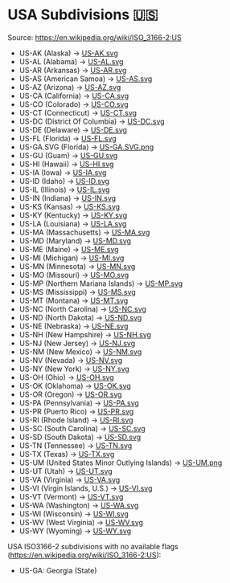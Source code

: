 # USA Subdivisions 🇺🇸

Source: https://en.wikipedia.org/wiki/ISO_3166-2:US

* US-AK (Alaska) -> [US-AK.svg](https://github.com/amckenna41/iso3166-flag-icons/blob/main/iso3166-2-icons/US/US-AK.svg)
* US-AL (Alabama) -> [US-AL.svg](https://github.com/amckenna41/iso3166-flag-icons/blob/main/iso3166-2-icons/US/US-AL.svg)
* US-AR (Arkansas) -> [US-AR.svg](https://github.com/amckenna41/iso3166-flag-icons/blob/main/iso3166-2-icons/US/US-AR.svg)
* US-AS (American Samoa) -> [US-AS.svg](https://github.com/amckenna41/iso3166-flag-icons/blob/main/iso3166-2-icons/US/US-AS.svg)
* US-AZ (Arizona) -> [US-AZ.svg](https://github.com/amckenna41/iso3166-flag-icons/blob/main/iso3166-2-icons/US/US-AZ.svg)
* US-CA (California) -> [US-CA.svg](https://github.com/amckenna41/iso3166-flag-icons/blob/main/iso3166-2-icons/US/US-CA.svg)
* US-CO (Colorado) -> [US-CO.svg](https://github.com/amckenna41/iso3166-flag-icons/blob/main/iso3166-2-icons/US/US-CO.svg)
* US-CT (Connecticut) -> [US-CT.svg](https://github.com/amckenna41/iso3166-flag-icons/blob/main/iso3166-2-icons/US/US-CT.svg)
* US-DC (District Of Columbia) -> [US-DC.svg](https://github.com/amckenna41/iso3166-flag-icons/blob/main/iso3166-2-icons/US/US-DC.svg)
* US-DE (Delaware) -> [US-DE.svg](https://github.com/amckenna41/iso3166-flag-icons/blob/main/iso3166-2-icons/US/US-DE.svg)
* US-FL (Florida) -> [US-FL.svg](https://github.com/amckenna41/iso3166-flag-icons/blob/main/iso3166-2-icons/US/US-FL.svg)
* US-GA.SVG (Florida) -> [US-GA.SVG.png](https://github.com/amckenna41/iso3166-flag-icons/blob/main/iso3166-2-icons/US/US-GA.SVG.png)
* US-GU (Guam) -> [US-GU.svg](https://github.com/amckenna41/iso3166-flag-icons/blob/main/iso3166-2-icons/US/US-GU.svg)
* US-HI (Hawaii) -> [US-HI.svg](https://github.com/amckenna41/iso3166-flag-icons/blob/main/iso3166-2-icons/US/US-HI.svg)
* US-IA (Iowa) -> [US-IA.svg](https://github.com/amckenna41/iso3166-flag-icons/blob/main/iso3166-2-icons/US/US-IA.svg)
* US-ID (Idaho) -> [US-ID.svg](https://github.com/amckenna41/iso3166-flag-icons/blob/main/iso3166-2-icons/US/US-ID.svg)
* US-IL (Illinois) -> [US-IL.svg](https://github.com/amckenna41/iso3166-flag-icons/blob/main/iso3166-2-icons/US/US-IL.svg)
* US-IN (Indiana) -> [US-IN.svg](https://github.com/amckenna41/iso3166-flag-icons/blob/main/iso3166-2-icons/US/US-IN.svg)
* US-KS (Kansas) -> [US-KS.svg](https://github.com/amckenna41/iso3166-flag-icons/blob/main/iso3166-2-icons/US/US-KS.svg)
* US-KY (Kentucky) -> [US-KY.svg](https://github.com/amckenna41/iso3166-flag-icons/blob/main/iso3166-2-icons/US/US-KY.svg)
* US-LA (Louisiana) -> [US-LA.svg](https://github.com/amckenna41/iso3166-flag-icons/blob/main/iso3166-2-icons/US/US-LA.svg)
* US-MA (Massachusetts) -> [US-MA.svg](https://github.com/amckenna41/iso3166-flag-icons/blob/main/iso3166-2-icons/US/US-MA.svg)
* US-MD (Maryland) -> [US-MD.svg](https://github.com/amckenna41/iso3166-flag-icons/blob/main/iso3166-2-icons/US/US-MD.svg)
* US-ME (Maine) -> [US-ME.svg](https://github.com/amckenna41/iso3166-flag-icons/blob/main/iso3166-2-icons/US/US-ME.svg)
* US-MI (Michigan) -> [US-MI.svg](https://github.com/amckenna41/iso3166-flag-icons/blob/main/iso3166-2-icons/US/US-MI.svg)
* US-MN (Minnesota) -> [US-MN.svg](https://github.com/amckenna41/iso3166-flag-icons/blob/main/iso3166-2-icons/US/US-MN.svg)
* US-MO (Missouri) -> [US-MO.svg](https://github.com/amckenna41/iso3166-flag-icons/blob/main/iso3166-2-icons/US/US-MO.svg)
* US-MP (Northern Mariana Islands) -> [US-MP.svg](https://github.com/amckenna41/iso3166-flag-icons/blob/main/iso3166-2-icons/US/US-MP.svg)
* US-MS (Mississippi) -> [US-MS.svg](https://github.com/amckenna41/iso3166-flag-icons/blob/main/iso3166-2-icons/US/US-MS.svg)
* US-MT (Montana) -> [US-MT.svg](https://github.com/amckenna41/iso3166-flag-icons/blob/main/iso3166-2-icons/US/US-MT.svg)
* US-NC (North Carolina) -> [US-NC.svg](https://github.com/amckenna41/iso3166-flag-icons/blob/main/iso3166-2-icons/US/US-NC.svg)
* US-ND (North Dakota) -> [US-ND.svg](https://github.com/amckenna41/iso3166-flag-icons/blob/main/iso3166-2-icons/US/US-ND.svg)
* US-NE (Nebraska) -> [US-NE.svg](https://github.com/amckenna41/iso3166-flag-icons/blob/main/iso3166-2-icons/US/US-NE.svg)
* US-NH (New Hampshire) -> [US-NH.svg](https://github.com/amckenna41/iso3166-flag-icons/blob/main/iso3166-2-icons/US/US-NH.svg)
* US-NJ (New Jersey) -> [US-NJ.svg](https://github.com/amckenna41/iso3166-flag-icons/blob/main/iso3166-2-icons/US/US-NJ.svg)
* US-NM (New Mexico) -> [US-NM.svg](https://github.com/amckenna41/iso3166-flag-icons/blob/main/iso3166-2-icons/US/US-NM.svg)
* US-NV (Nevada) -> [US-NV.svg](https://github.com/amckenna41/iso3166-flag-icons/blob/main/iso3166-2-icons/US/US-NV.svg)
* US-NY (New York) -> [US-NY.svg](https://github.com/amckenna41/iso3166-flag-icons/blob/main/iso3166-2-icons/US/US-NY.svg)
* US-OH (Ohio) -> [US-OH.svg](https://github.com/amckenna41/iso3166-flag-icons/blob/main/iso3166-2-icons/US/US-OH.svg)
* US-OK (Oklahoma) -> [US-OK.svg](https://github.com/amckenna41/iso3166-flag-icons/blob/main/iso3166-2-icons/US/US-OK.svg)
* US-OR (Oregon) -> [US-OR.svg](https://github.com/amckenna41/iso3166-flag-icons/blob/main/iso3166-2-icons/US/US-OR.svg)
* US-PA (Pennsylvania) -> [US-PA.svg](https://github.com/amckenna41/iso3166-flag-icons/blob/main/iso3166-2-icons/US/US-PA.svg)
* US-PR (Puerto Rico) -> [US-PR.svg](https://github.com/amckenna41/iso3166-flag-icons/blob/main/iso3166-2-icons/US/US-PR.svg)
* US-RI (Rhode Island) -> [US-RI.svg](https://github.com/amckenna41/iso3166-flag-icons/blob/main/iso3166-2-icons/US/US-RI.svg)
* US-SC (South Carolina) -> [US-SC.svg](https://github.com/amckenna41/iso3166-flag-icons/blob/main/iso3166-2-icons/US/US-SC.svg)
* US-SD (South Dakota) -> [US-SD.svg](https://github.com/amckenna41/iso3166-flag-icons/blob/main/iso3166-2-icons/US/US-SD.svg)
* US-TN (Tennessee) -> [US-TN.svg](https://github.com/amckenna41/iso3166-flag-icons/blob/main/iso3166-2-icons/US/US-TN.svg)
* US-TX (Texas) -> [US-TX.svg](https://github.com/amckenna41/iso3166-flag-icons/blob/main/iso3166-2-icons/US/US-TX.svg)
* US-UM (United States Minor Outlying Islands) -> [US-UM.png](https://github.com/amckenna41/iso3166-flag-icons/blob/main/iso3166-2-icons/US/US-UM.png)
* US-UT (Utah) -> [US-UT.svg](https://github.com/amckenna41/iso3166-flag-icons/blob/main/iso3166-2-icons/US/US-UT.svg)
* US-VA (Virginia) -> [US-VA.svg](https://github.com/amckenna41/iso3166-flag-icons/blob/main/iso3166-2-icons/US/US-VA.svg)
* US-VI (Virgin Islands, U.S.) -> [US-VI.svg](https://github.com/amckenna41/iso3166-flag-icons/blob/main/iso3166-2-icons/US/US-VI.svg)
* US-VT (Vermont) -> [US-VT.svg](https://github.com/amckenna41/iso3166-flag-icons/blob/main/iso3166-2-icons/US/US-VT.svg)
* US-WA (Washington) -> [US-WA.svg](https://github.com/amckenna41/iso3166-flag-icons/blob/main/iso3166-2-icons/US/US-WA.svg)
* US-WI (Wisconsin) -> [US-WI.svg](https://github.com/amckenna41/iso3166-flag-icons/blob/main/iso3166-2-icons/US/US-WI.svg)
* US-WV (West Virginia) -> [US-WV.svg](https://github.com/amckenna41/iso3166-flag-icons/blob/main/iso3166-2-icons/US/US-WV.svg)
* US-WY (Wyoming) -> [US-WY.svg](https://github.com/amckenna41/iso3166-flag-icons/blob/main/iso3166-2-icons/US/US-WY.svg)

USA ISO3166-2 subdivisions with no available flags (https://en.wikipedia.org/wiki/ISO_3166-2:US):

* US-GA: Georgia (State)